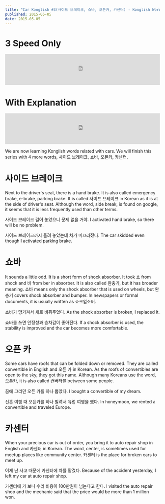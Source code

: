```yaml
---
title: "Car Konglish #3(사이드 브레이크, 쇼바, 오픈카, 카센터) - Konglish Words #29"
published: 2015-05-05
date: 2015-05-05
---
```


#  3 Speed Only

<iframe id="audio_iframe" src="https://www.podbean.com/media/player/5b3qh-55c600?skin=10" width="100%" height="100" frameborder="0" scrolling="no"></iframe>

#  With Explanation

<iframe id="audio_iframe" src="https://www.podbean.com/media/player/i29rd-55c602?skin=10" width="100%" height="100" frameborder="0" scrolling="no"></iframe>

We are now learning Konglish words related with cars. We will finish this series with 4 more words, 사이드 브레이크, 쇼바, 오픈카, 카센터.

#  사이드 브레이크

Next to the driver's seat, there is a hand brake. It is also called emergency brake, e-brake, parking brake. It is called 사이드 브레이크 in Korean as it is at the side of driver's seat. Although the word, side break, is found on google, it seems that it is less frequently used than other terms.

사이드 브레이크 걸어 놓았으니 문제 없을 거야.
I activated hand brake, so there will be no problem.

사이드 브레이크까지 올려 놓았는데 차가 미끄러졌다.
The car skidded even though I activated parking brake.

#  쇼바

It sounds a little odd. It is a short form of shock absorber. It took 쇼 from shock and 바 from ber in absorber. It is also called 완충기, but it has broader meaning. 쇼바 means only the shock absorber that is used on wheels, but 완충기 covers shock absorber and bumper. In newspapers or formal documents, it is usually written as 쇼크업소버.

쇼바가 망가져서 새로 바꿔주었다.
As the shock absorber is broken, I replaced it.

쇼바를 쓰면 안정성과 승차감이 좋아진다.
If a shock absorber is used, the stability is improved and the car becomes more comfortable.

#  오픈 카

Some cars have roofs that can be folded down or removed. They are called convertible in English and 오픈 카 in Korean. As the roofs of convertibles are open to the sky, they got this name. Although many Koreans use the word, 오픈카, it is also called 컨버터블 between some people.

꿈에 그리던 오픈 카를 하나 뽑았다.
I bought a convertible of my dream.

신혼 여행 때 오픈카를 하나 빌려서 유럽 여행을 했다.
In honeymoon, we rented a convertible and traveled Europe.

#  카센터

When your precious car is out of order, you bring it to auto repair shop in English and 카센터 in Korean. The word, center, is sometimes used for meetup places like community center. 카센터 is the place for broken cars to meet up.

어제 난 사고 때문에 카센터에 차를 맡겼다.
Because of the accident yesterday, I left my car at auto repair shop.

카센터에 가 보니 수리 비용이 100만원이 넘는다고 한다.
I visited the auto repair shop and the mechanic said that the price would be more than 1 million won.